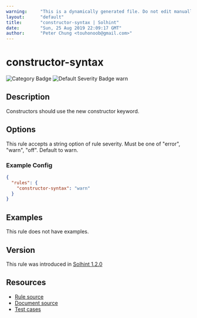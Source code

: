 ```yaml
---
warning:     "This is a dynamically generated file. Do not edit manually."
layout:      "default"
title:       "constructor-syntax | Solhint"
date:        "Sun, 25 Aug 2019 22:09:17 GMT"
author:      "Peter Chung <touhonoob@gmail.com>"
---
```


# constructor-syntax
![Category Badge](https://img.shields.io/badge/-Best%20Practise%20Rules-informational)
![Default Severity Badge warn](https://img.shields.io/badge/Default%20Severity-warn-yellow)

## Description
Constructors should use the new constructor keyword.

## Options
This rule accepts a string option of rule severity. Must be one of "error", "warn", "off". Default to warn.

### Example Config
```json
{
  "rules": {
    "constructor-syntax": "warn"
  }
}
```


## Examples
This rule does not have examples.

## Version
This rule was introduced in [Solhint 1.2.0](https://github.com/protofire/solhint/tree/v1.2.0)

## Resources
- [Rule source](https://github.com/protofire/solhint/tree/master/lib/rules/deprecations/constructor-syntax.js)
- [Document source](https://github.com/protofire/solhint/tree/master/docs/rules/deprecations/constructor-syntax.md)
- [Test cases](https://github.com/protofire/solhint/tree/master/test/rules/deprecations/constructor-syntax.js)
